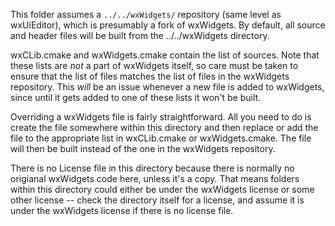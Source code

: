 This folder assumes a `../../wxWidgets/` repository (same level as wxUiEditor), which is presumably a fork of wxWidgets. By default, all source and header files will be built from the ../../wxWidgets directory.

wxCLib.cmake and wxWidgets.cmake contain the list of sources. Note that these lists are _not_ a part of wxWidgets itself, so care must be taken to ensure that the list of files matches the list of files in the wxWidgets repository. This _will_ be an issue whenever a new file is added to wxWidgets, since until it gets added to one of these lists it won't be built.

Overriding a wxWidgets file is fairly straightforward. All you need to do is create the file somewhere within this directory and then replace or add the file to the appropriate list in wxCLib.cmake or wxWidgets.cmake. The file will then be built instead of the one in the wxWidgets repository.

There is no License file in this directory because there is normally no origianal wxWidgets code here, unless it's a copy. That means folders within this directory could either be under the wxWidgets license or some other license -- check the directory itself for a license, and assume it is under the wxWidgets license if there is no license file.
